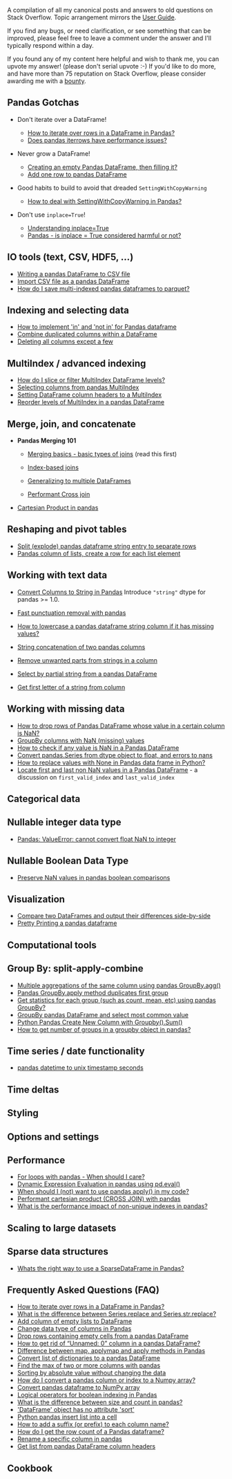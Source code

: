 A compilation of all my canonical posts and answers to old questions on Stack Overflow. Topic arrangement mirrors the [User Guide](https://pandas.pydata.org/pandas-docs/stable/user_guide/). 

If you find any bugs, or need clarification, or see something that can be improved, please feel free to leave a comment under the answer and I'll typically respond within a day. 

If you found any of my content here helpful and wish to thank me, you can upvote my answer! (please don't serial upvote :-) If you'd like to do more, and have more than 75 reputation on Stack Overflow, please consider awarding me with a [bounty](https://stackoverflow.com/help/privileges/set-bounties). 

## Pandas Gotchas 

- Don't iterate over a DataFrame!
	- [How to iterate over rows in a DataFrame in Pandas?](https://stackoverflow.com/a/55557758/4909087) 
	- [Does pandas iterrows have performance issues?](https://stackoverflow.com/a/65356169/4909087)

- Never grow a DataFrame!
	- [Creating an empty Pandas DataFrame, then filling it?](https://stackoverflow.com/a/56746204/4909087)
	- [Add one row to pandas DataFrame](https://stackoverflow.com/a/62734983/4909087)   

- Good habits to build to avoid that dreaded `SettingWithCopyWarning`
	- [How to deal with SettingWithCopyWarning in Pandas?](https://stackoverflow.com/a/53954986/4909087) 

- Don't use `inplace=True`!
	- [Understanding inplace=True](https://stackoverflow.com/a/59242208/4909087) 
	- [Pandas - is inplace = True considered harmful or not?](https://stackoverflow.com/q/45570984/4909087) 


## IO tools (text, CSV, HDF5, …)
- [Writing a pandas DataFrame to CSV file](https://stackoverflow.com/a/56241457/4909087)   
- [Import CSV file as a pandas DataFrame](https://stackoverflow.com/a/56231664/4909087) 
- [How do I save multi-indexed pandas dataframes to parquet?](https://stackoverflow.com/a/65356509/4909087) 


## Indexing and selecting data
- [How to implement 'in' and 'not in' for Pandas dataframe](https://stackoverflow.com/a/55554709/4909087)   
- [Combine duplicated columns within a DataFrame](https://stackoverflow.com/a/54300430/4909087)      
- [Deleting all columns except a few](https://stackoverflow.com/a/54315757/4909087)  


## MultiIndex / advanced indexing
- [How do I slice or filter MultiIndex DataFrame levels?](https://stackoverflow.com/questions/53927460/select-rows-in-pandas-multiindex-dataframe)  
- [Selecting columns from pandas MultiIndex](https://stackoverflow.com/a/54337009/4909087)
- [Setting DataFrame column headers to a MultiIndex](https://stackoverflow.com/a/54335583/4909087)     
- [Reorder levels of MultiIndex in a pandas DataFrame](https://stackoverflow.com/a/62746392/4909087)


## Merge, join, and concatenate
- **Pandas Merging 101**
	- [Merging basics - basic types of joins](https://stackoverflow.com/a/53645883/4909087) (read this first)

	- [Index-based joins](https://stackoverflow.com/a/65167356/4909087)

	- [Generalizing to multiple DataFrames](https://stackoverflow.com/a/65167327/4909087)


	- [Performant Cross join](https://stackoverflow.com/a/53699013/4909087)
	  
- [Cartesian Product in pandas](https://stackoverflow.com/a/65017552/4909087)

## Reshaping and pivot tables
- [Split (explode) pandas dataframe string entry to separate rows](https://stackoverflow.com/a/57122617/4909087)
- [Pandas column of lists, create a row for each list element](https://stackoverflow.com/a/57122831/4909087)  


## Working with text data
- [Convert Columns to String in Pandas](https://stackoverflow.com/a/62978895/4909087)    Introduce `"string"` dtype for pandas >= 1.0.
- [Fast punctuation removal with pandas](https://stackoverflow.com/questions/50444346/fast-punctuation-removal-with-pandas)
- [How to lowercase a pandas dataframe string column if it has missing values?](https://stackoverflow.com/a/56084317/4909087)    

- [String concatenation of two pandas columns](https://stackoverflow.com/a/54298586/4909087)
- [Remove unwanted parts from strings in a column](https://stackoverflow.com/a/54302517/4909087)  
- [Select by partial string from a pandas DataFrame](https://stackoverflow.com/a/55335207/4909087)  
- [Get first letter of a string from column](https://stackoverflow.com/a/55532764/4909087)


## Working with missing data
- [How to drop rows of Pandas DataFrame whose value in a certain column is NaN?](https://stackoverflow.com/a/62444845/4909087)  
- [GroupBy columns with NaN (missing) values](https://stackoverflow.com/a/61922965/4909087) 
- [How to check if any value is NaN in a Pandas DataFrame](https://stackoverflow.com/a/53862445/4909087)  
- [Convert pandas.Series from dtype object to float, and errors to nans](https://stackoverflow.com/a/47942854/4909087)  
- [How to replace values with None in Pandas data frame in Python?](https://stackoverflow.com/a/55469393/4909087) 
- [Locate first and last non NaN values in a Pandas DataFrame](https://stackoverflow.com/a/56748194/4909087) - a discussion on `first_valid_index` and `last_valid_index`

## Categorical data


## Nullable integer data type
- [Pandas: ValueError: cannot convert float NaN to integer](https://stackoverflow.com/a/55704512/4909087)

## Nullable Boolean Data Type
- [Preserve NaN values in pandas boolean comparisons](https://stackoverflow.com/a/60203554/4909087)


## Visualization
- [Compare two DataFrames and output their differences side-by-side](https://stackoverflow.com/a/62687227/4909087)  
- [Pretty Printing a pandas dataframe](https://stackoverflow.com/a/60202636/4909087)


## Computational tools
 

## Group By: split-apply-combine
- [Multiple aggregations of the same column using pandas GroupBy.agg()](https://stackoverflow.com/a/54300159/4909087)  
- [Pandas GroupBy.apply method duplicates first group](https://stackoverflow.com/a/56215416/4909087)   
- [Get statistics for each group (such as count, mean, etc) using pandas GroupBy?](https://stackoverflow.com/a/55564299/4909087)  
- [GroupBy pandas DataFrame and select most common value](https://stackoverflow.com/a/54304691/4909087)    
- [Python Pandas Create New Column with Groupby().Sum()](https://stackoverflow.com/a/54417351/4909087)   
- [How to get number of groups in a groupby object in pandas?](https://stackoverflow.com/a/46512052/4909087)    


## Time series / date functionality
- [pandas datetime to unix timestamp seconds](https://stackoverflow.com/a/54313505/4909087)

## Time deltas


## Styling


## Options and settings


## Performance 
- [For loops with pandas - When should I care?](https://stackoverflow.com/questions/54028199/for-loops-with-pandas-when-should-i-care) 
- [Dynamic Expression Evaluation in pandas using pd.eval()](https://stackoverflow.com/questions/53779986/dynamic-expression-evaluation-in-pandas-using-pd-eval) 
- [When should I (not) want to use pandas apply() in my code?](https://stackoverflow.com/questions/54432583/when-should-i-ever-want-to-use-pandas-apply-in-my-code)  
- [Performant cartesian product (CROSS JOIN) with pandas](https://stackoverflow.com/questions/53699012/performant-cartesian-product-cross-join-with-pandas)  
- [What is the performance impact of non-unique indexes in pandas?](https://stackoverflow.com/a/54317984/4909087)  


## Scaling to large datasets


## Sparse data structures

- [Whats the right way to use a SparseDataFrame in Pandas?](https://stackoverflow.com/a/65324029/4909087)

## Frequently Asked Questions (FAQ)
- [How to iterate over rows in a DataFrame in Pandas?](https://stackoverflow.com/a/55557758/4909087)   
- [What is the difference between Series.replace and Series.str.replace?](https://stackoverflow.com/questions/56625031/what-is-the-difference-between-series-replace-and-series-str-replace)  
- [Add column of empty lists to DataFrame](https://stackoverflow.com/a/62141252/4909087)  
- [Change data type of columns in Pandas](https://stackoverflow.com/a/60278450/4909087)  
- [Drop rows containing empty cells from a pandas DataFrame](https://stackoverflow.com/a/56708633/4909087)  
- [How to get rid of “Unnamed: 0” column in a pandas DataFrame?](https://stackoverflow.com/a/54358758/4909087)  
- [Difference between map, applymap and apply methods in Pandas](https://stackoverflow.com/a/56300992/4909087)  
- [Convert list of dictionaries to a pandas DataFrame](https://stackoverflow.com/a/53831756/4909087)    
- [Find the max of two or more columns with pandas](https://stackoverflow.com/a/54299629/4909087) 
- [Sorting by absolute value without changing the data](https://stackoverflow.com/a/54299995/4909087)  
- [How do I convert a pandas column or index to a Numpy array?](https://stackoverflow.com/a/54324513/4909087)  
- [Convert pandas dataframe to NumPy array](https://stackoverflow.com/a/54508052/4909087)
- [Logical operators for boolean indexing in Pandas](https://stackoverflow.com/a/54358361/4909087) 
- [What is the difference between size and count in pandas?](https://stackoverflow.com/a/54364400/4909087)    
- ['DataFrame' object has no attribute 'sort'](https://stackoverflow.com/a/54399214/4909087)
- [Python pandas insert list into a cell](https://stackoverflow.com/a/54399996/4909087)
- [How to add a suffix (or prefix) to each column name?](https://stackoverflow.com/a/54410631/4909087)  
- [How do I get the row count of a Pandas dataframe?](https://stackoverflow.com/a/55435185/4909087)   
- [Rename a specific column in pandas](https://stackoverflow.com/a/46146667/4909087)  
- [Get list from pandas DataFrame column headers](https://stackoverflow.com/a/55491499/4909087)   
 


## Cookbook





